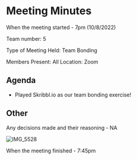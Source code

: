 # Meeting Minutes

When the meeting started - 7pm (10/8/2022)

Team number: 5

Type of Meeting Held: Team Bonding

Members Present: All
Location: Zoom

## Agenda
- Played Skribbl.io as our team bonding exercise!

## Other
Any decisions made and their reasoning - NA

![IMG_5528](https://user-images.githubusercontent.com/86620096/196017039-d4d28bba-e6d3-4c30-896d-9ffafeee3aee.jpeg)

When the meeting finished - 7:45pm
